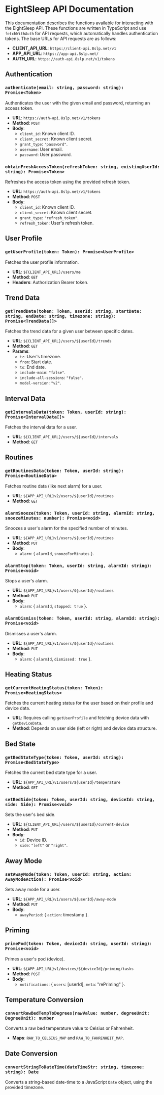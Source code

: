 # EightSleep API Documentation

This documentation describes the functions available for interacting with the EightSleep API. These functions are written in TypeScript and use `fetchWithAuth` for API requests, which automatically handles authentication tokens. The base URLs for API requests are as follows:

- **CLIENT_API_URL**: `https://client-api.8slp.net/v1`
- **APP_API_URL**: `https://app-api.8slp.net/`
- **AUTH_URL**: `https://auth-api.8slp.net/v1/tokens`

## Authentication

### `authenticate(email: string, password: string): Promise<Token>`
Authenticates the user with the given email and password, returning an access token.

- **URL**: `https://auth-api.8slp.net/v1/tokens`
- **Method**: `POST`
- **Body**:
  - `client_id`: Known client ID.
  - `client_secret`: Known client secret.
  - `grant_type`: `"password"`.
  - `username`: User email.
  - `password`: User password.

### `obtainFreshAccessToken(refreshToken: string, existingUserId: string): Promise<Token>`
Refreshes the access token using the provided refresh token.

- **URL**: `https://auth-api.8slp.net/v1/tokens`
- **Method**: `POST`
- **Body**:
  - `client_id`: Known client ID.
  - `client_secret`: Known client secret.
  - `grant_type`: `"refresh_token"`.
  - `refresh_token`: User's refresh token.

## User Profile

### `getUserProfile(token: Token): Promise<UserProfile>`
Fetches the user profile information.

- **URL**: `${CLIENT_API_URL}/users/me`
- **Method**: `GET`
- **Headers**: Authorization Bearer token.

## Trend Data

### `getTrendData(token: Token, userId: string, startDate: string, endDate: string, timezone: string): Promise<TrendData[]>`
Fetches the trend data for a given user between specific dates.

- **URL**: `${CLIENT_API_URL}/users/${userId}/trends`
- **Method**: `GET`
- **Params**:
  - `tz`: User's timezone.
  - `from`: Start date.
  - `to`: End date.
  - `include-main`: `"false"`.
  - `include-all-sessions`: `"false"`.
  - `model-version`: `"v2"`.

## Interval Data

### `getIntervalsData(token: Token, userId: string): Promise<IntervalData[]>`
Fetches the interval data for a user.

- **URL**: `${CLIENT_API_URL}/users/${userId}/intervals`
- **Method**: `GET`

## Routines

### `getRoutinesData(token: Token, userId: string): Promise<RoutineData>`
Fetches routine data (like next alarm) for a user.

- **URL**: `${APP_API_URL}v2/users/${userId}/routines`
- **Method**: `GET`

### `alarmSnooze(token: Token, userId: string, alarmId: string, snoozeMinutes: number): Promise<void>`
Snoozes a user's alarm for the specified number of minutes.

- **URL**: `${APP_API_URL}v1/users/${userId}/routines`
- **Method**: `PUT`
- **Body**:
  - `alarm`: { `alarmId`, `snoozeForMinutes` }.

### `alarmStop(token: Token, userId: string, alarmId: string): Promise<void>`
Stops a user's alarm.

- **URL**: `${APP_API_URL}v1/users/${userId}/routines`
- **Method**: `PUT`
- **Body**:
  - `alarm`: { `alarmId`, `stopped: true` }.

### `alarmDismiss(token: Token, userId: string, alarmId: string): Promise<void>`
Dismisses a user's alarm.

- **URL**: `${APP_API_URL}v1/users/${userId}/routines`
- **Method**: `PUT`
- **Body**:
  - `alarm`: { `alarmId`, `dismissed: true` }.

## Heating Status

### `getCurrentHeatingStatus(token: Token): Promise<HeatingStatus>`
Fetches the current heating status for the user based on their profile and device data.

- **URL**: Requires calling `getUserProfile` and fetching device data with `getDeviceData`.
- **Method**: Depends on user side (left or right) and device data structure.

## Bed State

### `getBedStateType(token: Token, userId: string): Promise<BedStateType>`
Fetches the current bed state type for a user.

- **URL**: `${APP_API_URL}v1/users/${userId}/temperature`
- **Method**: `GET`

### `setBedSide(token: Token, userId: string, deviceId: string, side: Side): Promise<void>`
Sets the user's bed side.

- **URL**: `${CLIENT_API_URL}/users/${userId}/current-device`
- **Method**: `PUT`
- **Body**:
  - `id`: Device ID.
  - `side`: `"left"` or `"right"`.

## Away Mode

### `setAwayMode(token: Token, userId: string, action: AwayModeAction): Promise<void>`
Sets away mode for a user.

- **URL**: `${APP_API_URL}v1/users/${userId}/away-mode`
- **Method**: `PUT`
- **Body**:
  - `awayPeriod`: { `action`: timestamp }.

## Priming

### `primePod(token: Token, deviceId: string, userId: string): Promise<void>`
Primes a user's pod (device).

- **URL**: `${APP_API_URL}v1/devices/${deviceId}/priming/tasks`
- **Method**: `POST`
- **Body**:
  - `notifications`: { `users`: [userId], `meta`: "rePriming" }.

## Temperature Conversion

### `convertRawBedTempToDegrees(rawValue: number, degreeUnit: DegreeUnit): number`
Converts a raw bed temperature value to Celsius or Fahrenheit.

- **Maps**: `RAW_TO_CELSIUS_MAP` and `RAW_TO_FAHRENHEIT_MAP`.

## Date Conversion

### `convertStringToDateTime(dateTimeStr: string, timezone: string): Date`
Converts a string-based date-time to a JavaScript `Date` object, using the provided timezone.
